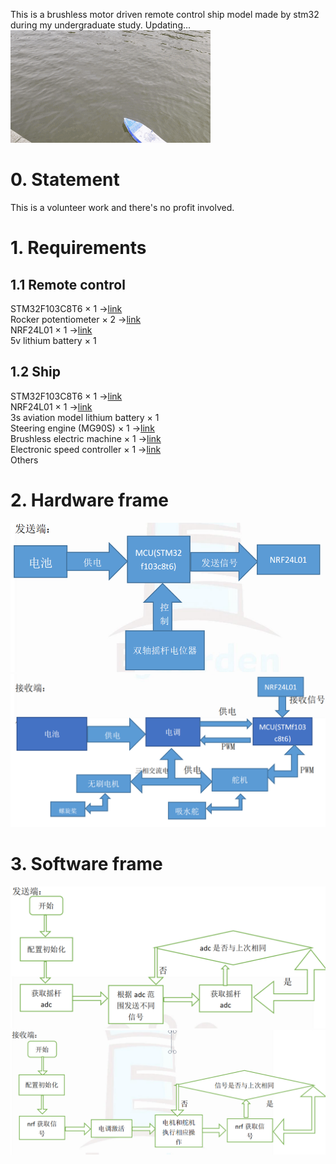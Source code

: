 This is a brushless motor driven remote control ship model made by stm32 during my undergraduate study. Updating... \
![image](https://github.com/lane-cv/ship_model/blob/master/show.gif)
# 0. Statement
This is a volunteer work and there's no profit involved.

# 1. Requirements

## 1.1 **Remote control**
STM32F103C8T6 $\times$ 1 ->[link](https://m.tb.cn/h.5xFwGkP13reQK37?tk=Z2fjWMbFNex) \
Rocker potentiometer $\times$ 2 ->[link](https://m.tb.cn/h.5xcme4sOZ0JTW2X?tk=1Te3WMbEX3z) \
NRF24L01 $\times$ 1 ->[link](https://m.tb.cn/h.5xcmQWK53v7KsK6?tk=hB39WMbwBUj) \
5v lithium battery $\times$ 1 

## 1.2 **Ship**
STM32F103C8T6 $\times$ 1 ->[link](https://m.tb.cn/h.5xFwGkP13reQK37?tk=Z2fjWMbFNex) \
NRF24L01 $\times$ 1 ->[link](https://m.tb.cn/h.5xcmQWK53v7KsK6?tk=hB39WMbwBUj) \
3s aviation model lithium battery $\times$ 1 \
Steering engine (MG90S)  $\times$ 1 ->[link](https://m.tb.cn/h.5DXc5u8oihO6gcP?tk=H8SLWMbDXlX) \
Brushless electric machine $\times$ 1 ->[link](https://m.tb.cn/h.5xFyaZGT3dzLgQW?tk=yduOWMbDMBl) \
Electronic speed controller $\times$ 1  ->[link](https://m.tb.cn/h.5xFyaZGT3dzLgQW?tk=yduOWMbDMBl) \
Others 

# 2. Hardware frame
![image](https://github.com/lane-cv/ship_model/blob/master/images/Control_hardware.png)
![image](https://github.com/lane-cv/ship_model/blob/master/images/Ship_hardware.png)

# 3. Software frame
![image](https://github.com/lane-cv/ship_model/blob/master/images/Control_software.png)
![image](https://github.com/lane-cv/ship_model/blob/master/images/Ship_software.png)
